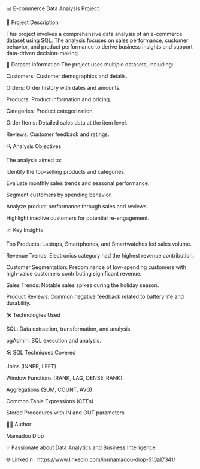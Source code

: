 📊 E-commerce Data Analysis Project

📝 Project Description

This project involves a comprehensive data analysis of an e-commerce dataset using SQL. The analysis focuses on sales performance, customer behavior, and product performance to derive business insights and support data-driven decision-making.

📂 Dataset Information
The project uses multiple datasets, including:

Customers: Customer demographics and details.

Orders: Order history with dates and amounts.

Products: Product information and pricing.

Categories: Product categorization.

Order Items: Detailed sales data at the item level.

Reviews: Customer feedback and ratings.

🔍 Analysis Objectives

The analysis aimed to:

Identify the top-selling products and categories.

Evaluate monthly sales trends and seasonal performance.

Segment customers by spending behavior.

Analyze product performance through sales and reviews.

Highlight inactive customers for potential re-engagement.

📈 Key Insights

Top Products: Laptops, Smartphones, and Smartwatches led sales volume.

Revenue Trends: Electronics category had the highest revenue contribution.

Customer Segmentation: Predominance of low-spending customers with high-value customers contributing significant revenue.

Sales Trends: Notable sales spikes during the holiday season.

Product Reviews: Common negative feedback related to battery life and durability.

🛠️ Technologies Used

SQL: Data extraction, transformation, and analysis.

pgAdmin: SQL execution and analysis.

🛠️ SQL Techniques Covered

Joins (INNER, LEFT)

Window Functions (RANK, LAG, DENSE_RANK)

Aggregations (SUM, COUNT, AVG)

Common Table Expressions (CTEs)

Stored Procedures with IN and OUT parameters

👨‍💻 Author

Mamadou Diop

💡 Passionate about Data Analytics and Business Intelligence

🌐 LinkedIn : https://www.linkedin.com/in/mamadou-diop-510a17341/



